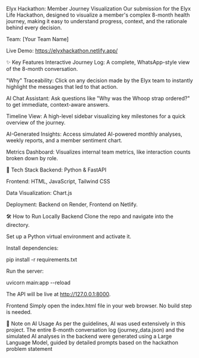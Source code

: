 Elyx Hackathon: Member Journey Visualization
Our submission for the Elyx Life Hackathon, designed to visualize a member's complex 8-month health journey, making it easy to understand progress, context, and the rationale behind every decision.

Team: [Your Team Name]

Live Demo: https://elyxhackathon.netlify.app/

✨ Key Features
Interactive Journey Log: A complete, WhatsApp-style view of the 8-month conversation.

"Why" Traceability: Click on any decision made by the Elyx team to instantly highlight the messages that led to that action.

AI Chat Assistant: Ask questions like "Why was the Whoop strap ordered?" to get immediate, context-aware answers.

Timeline View: A high-level sidebar visualizing key milestones for a quick overview of the journey.

AI-Generated Insights: Access simulated AI-powered monthly analyses, weekly reports, and a member sentiment chart.

Metrics Dashboard: Visualizes internal team metrics, like interaction counts broken down by role.

🚀 Tech Stack
Backend: Python & FastAPI

Frontend: HTML, JavaScript, Tailwind CSS

Data Visualization: Chart.js

Deployment: Backend on Render, Frontend on Netlify.

🛠️ How to Run Locally
Backend
Clone the repo and navigate into the directory.

Set up a Python virtual environment and activate it.

Install dependencies:

pip install -r requirements.txt

Run the server:

uvicorn main:app --reload

The API will be live at http://127.0.0.1:8000.

Frontend
Simply open the index.html file in your web browser. No build step is needed.

🤖 Note on AI Usage
As per the guidelines, AI was used extensively in this project. The entire 8-month conversation log (journey_data.json) and the simulated AI analyses in the backend were generated using a Large Language Model, guided by detailed prompts based on the hackathon problem statement
